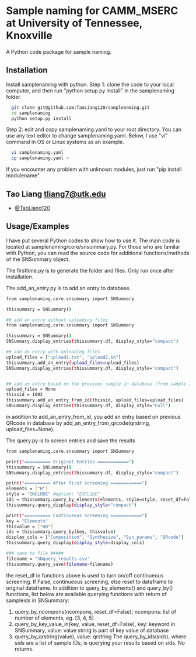 
# Sample naming for CAMM_MSERC at University of Tennessee, Knoxville

A Python code package for sample naming.


## Installation

Install samplenaming with python. 
Step 1: clone the code to your local computer, and then run "python setup.py install" in the samplenaming folder.
```bash
  git clone git@github.com:TaoLiang120/samplenaming.git
  cd samplenaming
  python setup.py install
```
Step 2: edit and copy samplenaming.yaml to your root directory. You can use any text editor to change samplenaming.yaml. Below,  I use "vi" command in OS or Linux systems as an example.
```bash
  vi samplenaming.yaml 
  cp samplenaming.yaml ~
```
If you encounter any problem with unknown modules, just run "pip install modulename".   
## Tao Liang  tliang7@utk.edu

- [@TaoLiang120](https://github.com/TaoLiang120/samplenaming)


## Usage/Examples

I have put several Python codes to show how to use it. The main code is located at samplenaming/core/snsummary.py. For those who are familar with Python, you can read the source code for additional functions/methods of the SNSummary object.

The firsttime.py is to generate the folder and files. Only run once after installation.

The add_an_entry.py is to add an entry to database. 
```bash
from samplenaming.core.snsummary import SNSummary

thissummary = SNSummary()

## add an entry without uploading files
from samplenaming.core.snsummary import SNSummary

thissummary = SNSummary()
SNSummary.display_entries(thissummary.df, display_style="compact")

## add an entry with uploading files
upload_files = ["upload1.txt", "upload2.in"]
thissummary.add_an_entry(upload_files=upload_files)
SNSummary.display_entries(thissummary.df, display_style="compact")


## add an entry based on the previous sample in database (from sample ID)
upload_files = None
thissid = 1002
thissummary.add_an_entry_from_id(thissid, upload_files=upload_files)
SNSummary.display_entries(thissummary.df, display_style="Full")
```
in addition to add_an_entry_from_id, you add an entry based on previous QRcode in database by add_an_entry_from_qrcode(qrstring, upload_files=None).


The query.py is to screen entries and save the results
```bash
from samplenaming.core.snsummary import SNSummary

print("========== Original Entries ============")
thissummary = SNSummary()
SNSummary.display_entries(thissummary.df, display_style="compact")

print("========== After first screening ============")
elements = ["H"]
style = "INCLUDE" #option: "EXCLUDE"
ids = thissummary.query_by_elements(elements, style=style, reset_df=False)
thissummary.query_display(display_style="compact")

print("========== Continueous screening ============")
key = "Elements"
thisvalue = ["HO"]
ids = thissummary.query_by(key, thisvalue)
display_cols = ["Composition", "Synthesize", "Syn_params", "QRcode"]
thissummary.query_display(display_style=display_cols)

### save to file #####
filename = "SNquery_results.csv"
thissummary.query_save(filename=filename)
```

the reset_df in functions above is used to turn on/off continueous screening. If False, continueous screening, else reset to dataframe to original dataframe. In addition to query_by_elements() and query_by() functions, list below are available querying functions with return of sampleids in SNSummary:
1. query_by_ncompons(ncompons, reset_df=False); ncompons: list of number of elements, eg. [3, 4, 5]
2. query_by_key_value_in(key, value, reset_df=False), key: keyword in SNSummary, value: value string is part of key value of database 
3. query_by_qrstring(value), value: qrstring
The query_by_ids(sids), where sids are a list of sample IDs, is querying your results based on sids. No returns. 
